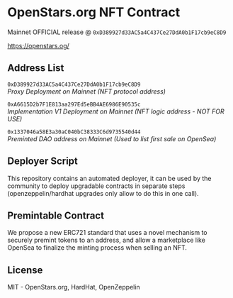 # OpenStars.org NFT Contract

Mainnet OFFICIAL release @ `0xD389927d33AC5a4C437Ce27DdA0b1F17cb9eC8D9`

https://openstars.og/

Address List
---
`0xD389927d33AC5a4C437Ce27DdA0b1F17cb9eC8D9`  
*Proxy Deployment on Mainnet (NFT protocol address)*

`0xA6615D2b7F1E813aa297Ed5eBB4AE6986E90535c`  
*Implementation V1 Deployment on Mainnet (NFT logic address - NOT FOR USE)*

`0x1337046a58E3a30aC040bC38333C6d9735540d44`  
*Preminted DAO address on Mainnet (Used to list first sale on OpenSea)*

Deployer Script
---
This repository contains an automated deployer, it can be used by the community to deploy upgradable contracts in separate steps (openzeppelin/hardhat upgrades only allow to do this in one call).

Premintable Contract
---
We propose a new ERC721 standard that uses a novel mechanism to securely premint tokens to an address, and allow a marketplace like OpenSea to finalize the minting process when selling an NFT.

License
---
MIT - OpenStars.org, HardHat, OpenZeppelin